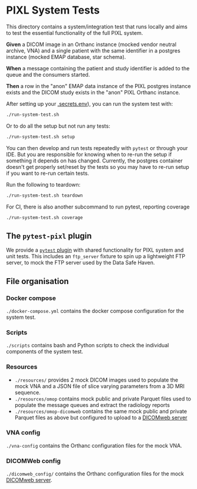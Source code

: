 # PIXL System Tests

This directory contains a system/integration test that runs locally and aims to test the essential
functionality of the full PIXL system.

**Given** a DICOM image in an Orthanc instance (mocked vendor neutral archive, VNA) and a single
patient with the same identifier in a postgres instance (mocked EMAP database, star schema).

**When** a message containing the patient and study identifier is added to the queue and the
consumers started.

**Then** a row in the "anon" EMAP data instance of the PIXL postgres instance exists and the DICOM
study exists in the "anon" PIXL Orthanc instance.

After setting up your [.secrets.env](../README.md#project-secrets)), you can run the system test with:

```bash
./run-system-test.sh
```

Or to do all the setup but not run any tests:
```bash
./run-system-test.sh setup
```

You can then develop and run tests repeatedly with `pytest` or through your IDE.
But you are responsible for knowing
when to re-run the setup if something it depends on has changed.
Currently, the postgres container doesn't get properly set/reset by the tests so you may have
to re-run setup if you want to re-run certain tests.

Run the following to teardown:
```bash
./run-system-test.sh teardown
```

For CI, there is also another subcommand to run pytest, reporting coverage
```bash
./run-system-test.sh coverage
```

## The `pytest-pixl` plugin

We provide a [`pytest` plugin](../pytest-pixl/README.md) with shared functionality for PIXL system
and unit tests. This includes an `ftp_server` fixture to spin up a lightweight FTP server,
to mock the FTP server used by the Data Safe Haven.

## File organisation

### Docker compose

`./docker-compose.yml` contains the docker compose configuration for the system test.

### Scripts

`./scripts` contains bash and Python scripts to check the individual components of the system test.

### Resources

-   `./resources/` provides 2 mock DICOM images used to populate the mock VNA
    and a JSON file of slice varying parameters from a 3D MRI sequence.
-   `./resources/omop` contains mock public and private Parquet files used to populate the message
    queues and extract the radiology reports
-  `./resources/omop-dicomweb` contains the same mock public and private Parquet files as above
but configured to upload to a [DICOMweb server](#dicomweb-config)

### VNA config

`./vna-config` contains the Orthanc configuration files for the mock VNA.

### DICOMWeb config

`./dicomweb_config/` contains the Orthanc configuration files for the mock [DICOMweb server](../docs/services/dicomweb-server.md).
